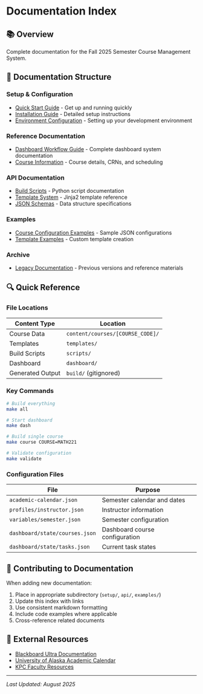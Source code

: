 # Documentation Index

## 📚 Overview

Complete documentation for the Fall 2025 Semester Course Management System.

## 📂 Documentation Structure

### Setup & Configuration

- [Quick Start Guide](../README.md#-quick-start) - Get up and running quickly
- [Installation Guide](../README.md#-development) - Detailed setup instructions
- [Environment Configuration](setup/environment.md) - Setting up your development environment

### Reference Documentation

- [Dashboard Workflow Guide](reference/dashboard.md) - Complete dashboard system documentation
- [Course Information](reference/fall-2025-courses.md) - Course details, CRNs, and scheduling

### API Documentation

- [Build Scripts](api/scripts.md) - Python script documentation
- [Template System](api/templates.md) - Jinja2 template reference
- [JSON Schemas](api/schemas.md) - Data structure specifications

### Examples

- [Course Configuration Examples](examples/course-config.md) - Sample JSON configurations
- [Template Examples](examples/templates.md) - Custom template creation

### Archive

- [Legacy Documentation](archive/) - Previous versions and reference materials

## 🔍 Quick Reference

### File Locations

| Content Type | Location |
|-------------|----------|
| Course Data | `content/courses/[COURSE_CODE]/` |
| Templates | `templates/` |
| Build Scripts | `scripts/` |
| Dashboard | `dashboard/` |
| Generated Output | `build/` (gitignored) |

### Key Commands

```bash
# Build everything
make all

# Start dashboard
make dash

# Build single course
make course COURSE=MATH221

# Validate configuration
make validate
```

### Configuration Files

| File | Purpose |
|------|---------|
| `academic-calendar.json` | Semester calendar and dates |
| `profiles/instructor.json` | Instructor information |
| `variables/semester.json` | Semester configuration |
| `dashboard/state/courses.json` | Dashboard course configuration |
| `dashboard/state/tasks.json` | Current task states |

## 📝 Contributing to Documentation

When adding new documentation:

1. Place in appropriate subdirectory (`setup/`, `api/`, `examples/`)
2. Update this index with links
3. Use consistent markdown formatting
4. Include code examples where applicable
5. Cross-reference related documents

## 🔗 External Resources

- [Blackboard Ultra Documentation](https://help.blackboard.com/Learn/Instructor)
- [University of Alaska Academic Calendar](https://www.alaska.edu/academics/academic-calendar/)
- [KPC Faculty Resources](https://kpc.alaska.edu/faculty/)

---

*Last Updated: August 2025*

